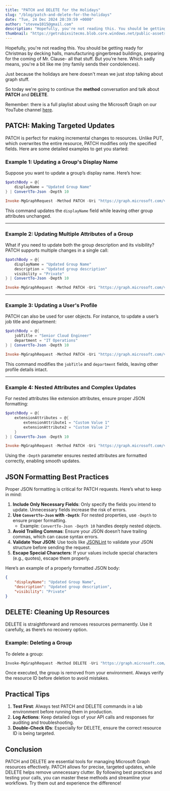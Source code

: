 ```yaml
---
title: "PATCH and DELETE for the Holidays"
slug: "/blog/patch-and-delete-for-the-holidays"
date: "Tue, 24 Dec 2024 20:39:59 +0000"
author: "stevew1015@gmail.com"
description: "Hopefully, you're not reading this. You should be getting ready for Christmas by decking halls, manufacturing gingerbread buildings, preparing for the coming of Mr. Clause- all that stuff. But you're here. Which sadly means, you're a bit like me (my family sends their condolences). Just because the holidays"
thumbnail: "https://getrubixsitecms.blob.core.windows.net/public-assets/content/v1/logo512.png"
---
```


Hopefully, you're not reading this. You should be getting ready for Christmas by decking halls, manufacturing gingerbread buildings, preparing for the coming of Mr. Clause- all that stuff. But you're here. Which sadly means, you're a bit like me (my family sends their condolences).

Just because the holidays are here doesn't mean we just stop talking about graph stuff.

So today we're going to continue the **method** conversation and talk about **PATCH** and **DELETE**.

Remember: there is a full playlist about using the Microsoft Graph on our YouTube channel [here](https://www.youtube.com/playlist?list=PLKROqDcmQsFls8cPHk3HFz2mUURHx46_O).

PATCH: Making Targeted Updates
------------------------------

PATCH is perfect for making incremental changes to resources. Unlike PUT, which overwrites the entire resource, PATCH modifies only the specified fields. Here are some detailed examples to get you started:

### Example 1: Updating a Group's Display Name

Suppose you want to update a group’s display name. Here’s how:

```powershell
$patchBody = @{
    displayName = "Updated Group Name"
} | ConvertTo-Json -Depth 10

Invoke-MgGraphRequest -Method PATCH -Uri "https://graph.microsoft.com/v1.0/groups/{group-id}" -Body $patchBody
```

This command updates the `displayName` field while leaving other group attributes unchanged.

* * *

### Example 2: Updating Multiple Attributes of a Group

What if you need to update both the group description and its visibility? PATCH supports multiple changes in a single call:

```powershell
$patchBody = @{
    displayName = "Updated Group Name"
    description = "Updated group description"
    visibility = "Private"
} | ConvertTo-Json -Depth 10

Invoke-MgGraphRequest -Method PATCH -Uri "https://graph.microsoft.com/v1.0/groups/{group-id}" -Body $patchBody
```

* * *

### Example 3: Updating a User's Profile

PATCH can also be used for user objects. For instance, to update a user’s job title and department:

```powershell
$patchBody = @{
    jobTitle = "Senior Cloud Engineer"
    department = "IT Operations"
} | ConvertTo-Json -Depth 10

Invoke-MgGraphRequest -Method PATCH -Uri "https://graph.microsoft.com/v1.0/users/{user-id}" -Body $patchBody
```

This command modifies the `jobTitle` and `department` fields, leaving other profile details intact.

* * *

### Example 4: Nested Attributes and Complex Updates

For nested attributes like extension attributes, ensure proper JSON formatting:

```powershell
$patchBody = @{
    extensionAttributes = @{
        extensionAttribute1 = "Custom Value 1"
        extensionAttribute2 = "Custom Value 2"
    }
} | ConvertTo-Json -Depth 10

Invoke-MgGraphRequest -Method PATCH -Uri "https://graph.microsoft.com/v1.0/users/{user-id}" -Body $patchBody
```

Using the `-Depth` parameter ensures nested attributes are formatted correctly, enabling smooth updates.

JSON Formatting Best Practices
------------------------------

Proper JSON formatting is critical for PATCH requests. Here’s what to keep in mind:

1.  **Include Only Necessary Fields**: Only specify the fields you intend to update. Unnecessary fields increase the risk of errors.
2.  **Use `ConvertTo-Json` with `-Depth`**: For nested properties, use `-Depth` to ensure proper formatting.
    -   Example: `ConvertTo-Json -Depth 10` handles deeply nested objects.
3.  **Avoid Trailing Commas**: Ensure your JSON doesn’t have trailing commas, which can cause syntax errors.
4.  **Validate Your JSON**: Use tools like [JSONLint](https://jsonlint.com/) to validate your JSON structure before sending the request.
5.  **Escape Special Characters**: If your values include special characters (e.g., quotes), escape them properly.

Here’s an example of a properly formatted JSON body:

```json
{
    "displayName": "Updated Group Name",
    "description": "Updated group description",
    "visibility": "Private"
}
```

DELETE: Cleaning Up Resources
-----------------------------

DELETE is straightforward and removes resources permanently. Use it carefully, as there’s no recovery option.

### Example: Deleting a Group

To delete a group:

```powershell
Invoke-MgGraphRequest -Method DELETE -Uri "https://graph.microsoft.com/v1.0/groups/{group-id}"
```

Once executed, the group is removed from your environment. Always verify the resource ID before deletion to avoid mistakes.

Practical Tips
--------------

1.  **Test First**: Always test PATCH and DELETE commands in a lab environment before running them in production.
2.  **Log Actions**: Keep detailed logs of your API calls and responses for auditing and troubleshooting.
3.  **Double-Check IDs**: Especially for DELETE, ensure the correct resource ID is being targeted.

Conclusion
----------

PATCH and DELETE are essential tools for managing Microsoft Graph resources effectively. PATCH allows for precise, targeted updates, while DELETE helps remove unnecessary clutter. By following best practices and testing your calls, you can master these methods and streamline your workflows. Try them out and experience the difference!
